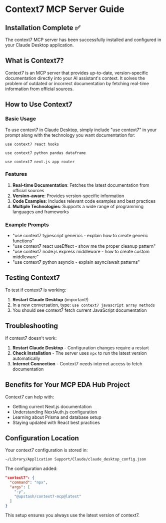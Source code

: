 # Context7 MCP Server Guide

## Installation Complete ✅

The context7 MCP server has been successfully installed and configured in your Claude Desktop application.

## What is Context7?

Context7 is an MCP server that provides up-to-date, version-specific documentation directly into your AI assistant's context. It solves the problem of outdated or incorrect documentation by fetching real-time information from official sources.

## How to Use Context7

### Basic Usage

To use context7 in Claude Desktop, simply include "use context7" in your prompt along with the technology you want documentation for:

```
use context7 react hooks
```

```
use context7 python pandas dataframe
```

```
use context7 next.js app router
```

### Features

1. **Real-time Documentation**: Fetches the latest documentation from official sources
2. **Version-aware**: Provides version-specific information
3. **Code Examples**: Includes relevant code examples and best practices
4. **Multiple Technologies**: Supports a wide range of programming languages and frameworks

### Example Prompts

- "use context7 typescript generics - explain how to create generic functions"
- "use context7 react useEffect - show me the proper cleanup pattern"
- "use context7 node.js express middleware - how to create custom middleware"
- "use context7 python asyncio - explain async/await patterns"

## Testing Context7

To test if context7 is working:

1. **Restart Claude Desktop** (important!)
2. In a new conversation, type: `use context7 javascript array methods`
3. You should see context7 fetch current JavaScript documentation

## Troubleshooting

If context7 doesn't work:

1. **Restart Claude Desktop** - Configuration changes require a restart
2. **Check Installation** - The server uses `npx` to run the latest version automatically
3. **Internet Connection** - Context7 needs internet access to fetch documentation

## Benefits for Your MCP EDA Hub Project

Context7 can help with:
- Getting current Next.js documentation
- Understanding NextAuth.js configuration
- Learning about Prisma and database setup
- Staying updated with React best practices

## Configuration Location

Your context7 configuration is stored in:
```
~/Library/Application Support/Claude/claude_desktop_config.json
```

The configuration added:
```json
"context7": {
  "command": "npx",
  "args": [
    "-y",
    "@upstash/context7-mcp@latest"
  ]
}
```

This setup ensures you always use the latest version of context7.